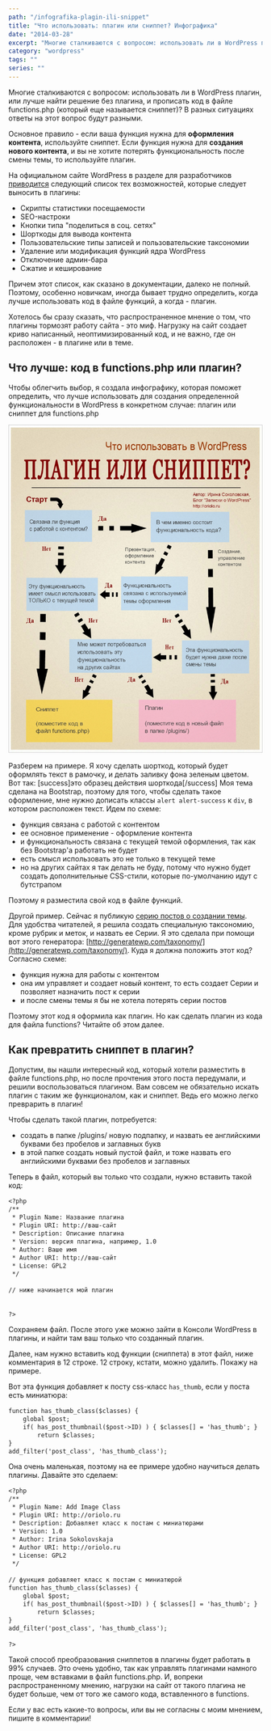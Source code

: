 ```yaml
---
path: "/infografika-plagin-ili-snippet"
title: "Что использовать: плагин или сниппет? Инфографика"
date: "2014-03-28"
excerpt: "Многие сталкиваются с вопросом: использовать ли в WordPress плагин, или лучше найти решение без плагина, и прописать код в файле functions.php? В разных ситуациях ответы на этот вопрос будут разными. Чтобы облегчить выбор, я создала инфографику, которая поможет определить, что лучше использовать для создания определенной функциональности в WordPress в конкретном случае: плагин или сниппет для  functions.php"
category: "wordpress"
tags: ""
series: ""
---
```


Многие сталкиваются с вопросом: использовать ли в WordPress плагин, или лучше найти решение без плагина, и прописать код в файле functions.php (который еще называется сниппет)? В разных ситуациях ответы на этот вопрос будут разными.

Основное правило - если ваша функция нужна для **оформления контента**, используйте сниппет. Если функция нужна для **создания нового контента**, и вы не хотите потерять функциональность после смены темы, то используйте плагин.

На официальном сайте WordPress в разделе для разработчиков [приводится](http://make.wordpress.org/themes/guidelines/guidelines-plugin-territory/) следующий список тех возможностей, которые следует выносить в плагины:

- Скрипты статистики посещаемости
- SEO-настроки
- Кнопки типа "поделиться в соц. сетях"
- Шорткоды для вывода контента
- Пользовательские типы записей и пользовательские таксономии
- Удаление или модификация функций ядра WordPress
- Отключение админ-бара
- Сжатие и кеширование

Причем этот список, как сказано в документации, далеко не полный. Поэтому, особенно новичкам, иногда бывает трудно определить, когда лучше использовать код в файле функций, а когда - плагин.

Хотелось бы сразу сказать, что распространенное мнение о том, что плагины тормозят работу сайта - это миф. Нагрузку на сайт создает криво написанный, неоптимизированный код, и не важно, где он расположен - в плагине или в теме.

## Что лучше: код в functions.php или плагин?

Чтобы облегчить выбор, я создала инфографику, которая поможет определить, что лучше использовать для создания определенной функциональности в WordPress в конкретном случае: плагин или сниппет для functions.php

![Плагин или сниппет? Что лучше использовать?](images/wordpress-snippet-or-plugin.jpg)

Разберем на примере. Я хочу сделать шорткод, который будет оформлять текст в рамочку, и делать заливку фона зеленым цветом. Вот так: \[success\]это образец действия шорткода\[/success\] Моя тема сделана на Bootstrap, поэтому для того, чтобы сделать такое оформление, мне нужно дописать классы `alert alert-success` к `div`, в котором расположен текст. Идем по схеме:

- функция связана с работой с контентом
- ее основное применение - оформление контента
- и функциональность связана с текущей темой оформления, так как без Bootstrap'а работать не будет
- есть смысл использовать это не только в текущей теме
- но на других сайтах я так делать не буду, потому что нужно будет создать дополнительные CSS-стили, которые по-умолчанию идут с бутстрапом

Поэтому я разместила свой код в файле функций.

Другой пример. Сейчас я публикую [серию постов о создании темы](http://oriolo.ru/series/create-wp-theme-from-html/). Для удобства читателей, я решила создать специальную таксономию, кроме рубрик и меток, и назвать ее Серии. Я это сделала при помощи вот этого генератора: [http://generatewp.com/taxonomy/](http://generatewp.com/taxonomy/). Куда я должна положить этот код? Согласно схеме:

- функция нужна для работы с контентом
- она им управляет и создает новый контент, то есть создает Серии и позволяет назначить пост к серии
- и после смены темы я бы не хотела потерять серии постов

Поэтому этот код я оформила как плагин. Но как сделать плагин из кода для файла functions? Читайте об этом далее.

## Как превратить сниппет в плагин?

Допустим, вы нашли интересный код, который хотели разместить в файле functions.php, но после прочтения этого поста передумали, и решили воспользоваться плагином. Вам совсем не обязательно искать плагин с таким же функционалом, как и сниппет. Ведь его можно легко преврарить в плагин!

Чтобы сделать такой плагин, потребуется:

- создать в папке /plugins/ новую подпапку, и назвать ее английскими буквами без пробелов и заглавных букв
- в этой папке создать новый пустой файл, и тоже назвать его английскими буквами без пробелов и заглавных

Теперь в файл, который вы только что создали, нужно вставить такой код:

```
<?php
/**
 * Plugin Name: Название плагина
 * Plugin URI: http://ваш-сайт
 * Description: Описание плагина
 * Version: версия плагина, например, 1.0
 * Author: Ваше имя
 * Author URI: http://ваш-сайт
 * License: GPL2
 */

// ниже начинается мой плагин


?>
```

Сохраняем файл. После этого уже можно зайти в Консоли WordPress в плагины, и найти там ваш только что созданный плагин.

Далее, нам нужно вставить код функции (сниппета) в этот файл, ниже комментария в 12 строке. 12 строку, кстати, можно удалить. Покажу на примере.

Вот эта функция добавляет к посту css-класс `has_thumb`, если у поста есть миниатюра:

```
function has_thumb_class($classes) {
    global $post;
    if( has_post_thumbnail($post->ID) ) { $classes[] = 'has_thumb'; }
        return $classes;
}
add_filter('post_class', 'has_thumb_class');
```

Она очень маленькая, поэтому на ее примере удобно научиться делать плагины. Давайте это сделаем:

```
<?php
/**
 * Plugin Name: Add Image Class
 * Plugin URI: http://oriolo.ru
 * Description: Добавляет класс к постам с миниатюрами
 * Version: 1.0
 * Author: Irina Sokolovskaja
 * Author URI: http://oriolo.ru
 * License: GPL2
 */
 
// функция добавляет класс к постам с миниатюрой
function has_thumb_class($classes) {
    global $post;
    if( has_post_thumbnail($post->ID) ) { $classes[] = 'has_thumb'; }
        return $classes;
}
add_filter('post_class', 'has_thumb_class');
 
?>
```

Такой способ преобразования сниппетов в плагины будет работать в 99% случаев. Это очень удобно, так как управлять плагинами намного проще, чем вставками в файл functions.php. И, вопреки распространенному мнению, нагрузки на сайт от такого плагина не будет больше, чем от того же самого кода, вставленного в functions.

Если у вас есть какие-то вопросы, или вы не согласны с моим мнением, пишите в комментарии!
